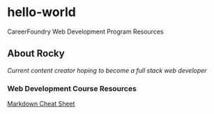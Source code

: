 # hello-world
CareerFoundry Web Development Program Resources
## About Rocky
*Current content creator hoping to become a full stack web developer*
### Web Development Course Resources
[Markdown Cheat Sheet]([https://www.example.com](https://www.markdownguide.org/cheat-sheet/)https://www.markdownguide.org/cheat-sheet/)
